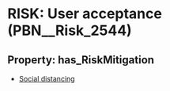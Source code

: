 # RISK: __User acceptance__ (PBN__Risk_2544)

## Property: has_RiskMitigation

* [Social distancing](PBN__Mitigation_2)

